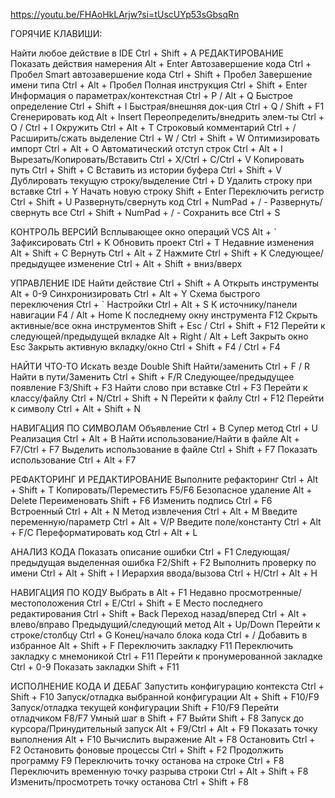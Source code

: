 https://youtu.be/FHAoHkLArjw?si=tUscUYp53sGbsqRn

ГОРЯЧИЕ КЛАВИШИ:

Найти любое действие в IDE Ctrl + Shift + A
РЕДАКТИРОВАНИЕ
Показать действия намерения Alt + Enter
Автозавершение кода Ctrl + Пробел
Smart автозавершение кода Ctrl + Shift + Пробел
Завершение имени типа Ctrl + Alt + Пробел
Полная инструкция Ctrl + Shift + Enter
Информация о параметрах/контекстная Ctrl + P / Alt + Q
Быстрое определение Ctrl + Shift + I
Быстрая/внешняя док-ция Ctrl + Q / Shift + F1
Сгенерировать код Alt + Insert
Переопределить/внедрить элем-ты Ctrl + O / Ctrl + I
Окружить Ctrl + Alt + T
Строковый комментарий Ctrl + /
Расширить/сжать выделение Ctrl + W / Ctrl + Shift + W
Оптимизировать импорт Ctrl + Alt + O
Автоматический отступ строк Ctrl + Alt + I
Вырезать/Копировать/Вставить Ctrl + X/Ctrl + C/Ctrl + V
Копировать путь Ctrl + Shift + C
Вставить из истории буфера Ctrl + Shift + V
Дублировать текущую строку/выделение Ctrl + D
Удалить строку при вставке Ctrl + Y
Начать новую строку Shift + Enter
Переключить регистр Ctrl + Shift + U
Развернуть/свернуть код Ctrl + NumPad + / -
Развернуть/свернуть все Ctrl + Shift + NumPad + / -
Сохранить все Ctrl + S

КОНТРОЛЬ ВЕРСИЙ
Всплывающее окно операций VCS Alt + `
Зафиксировать Ctrl + K
Обновить проект Ctrl + T
Недавние изменения Alt + Shift + C
Вернуть Ctrl + Alt + Z
Нажмите Ctrl + Shift + K
Следующее/предыдущее изменение Ctrl + Alt + Shift + вниз/вверх

УПРАВЛЕНИЕ IDE
Найти действие Ctrl + Shift + A
Открыть инструменты Alt + 0-9
Синхронизировать Ctrl + Alt + Y
Схема быстрого переключения Ctrl + `
Настройки Ctrl + Alt + S
К источнику/панели навигации F4 / Alt + Home
К последнему окну инструмента F12
Скрыть активные/все окна инструментов Shift + Esc / Ctrl + Shift + F12
Перейти к следующей/предыдущей вкладке Alt + Right / Alt + Left
Закрыть окно Esc
Закрыть активную вкладку/окно Ctrl + Shift + F4 / Ctrl + F4

НАЙТИ ЧТО-ТО
Искать везде Double Shift
Найти/заменить Ctrl + F / R
Найти в пути/Заменить Ctrl + Shift + F/R
Следующее/предыдущее появление F3/Shift + F3
Найти слово при вставке Ctrl + F3
Перейти к классу/файлу Ctrl + N/Ctrl + Shift + N
Перейти к файлу Ctrl + F12
Перейти к символу Ctrl + Alt + Shift + N

НАВИГАЦИЯ ПО СИМВОЛАМ
Объявление Ctrl + B
Супер метод Ctrl + U
Реализация Ctrl + Alt + B
Найти использование/Найти в файле Alt + F7/Ctrl + F7
Выделить использование в файле Ctrl + Shift + F7
Показать использование Ctrl + Alt + F7

РЕФАКТОРИНГ И РЕДАКТИРОВАНИЕ
Выполните рефакторинг Ctrl + Alt + Shift + T
Копировать/Переместить F5/F6
Безопасное удаление Alt + Delete
Переименовать Shift + F6
Изменить подпись Ctrl + F6
Встроенный Ctrl + Alt + N
Метод извлечения Ctrl + Alt + M
Введите переменную/параметр Ctrl + Alt + V/P
Введите поле/константу Ctrl + Alt + F/C
Переформатировать код Ctrl + Alt + L

АНАЛИЗ КОДА
Показать описание ошибки Ctrl + F1
Следующая/предыдущая выделенная ошибка F2/Shift + F2
Выполнить проверку по имени Ctrl + Alt + Shift + I
Иерархия ввода/вызова Ctrl + H/Ctrl + Alt + H

НАВИГАЦИЯ ПО КОДУ
Выбрать в Alt + F1
Недавно просмотренные/местоположения Ctrl + E/Ctrl + Shift + E
Место последнего редактирования Ctrl + Shift + Back
Переход назад/вперед Ctrl + Alt + влево/вправо
Предыдущий/следующий метод Alt + Up/Down
Перейти к строке/столбцу Ctrl + G
Конец/начало блока кода Ctrl + / 
Добавить в избранное Alt + Shift + F
Переключить закладку F11
Переключить закладку с мнемоникой Ctrl + F11
Перейти к пронумерованной закладке Ctrl + 0-9
Показать закладки Shift + F11

ИСПОЛНЕНИЕ КОДА И ДЕБАГ
Запустить конфигурацию контекста Ctrl + Shift + F10
Запуск/отладка выбранной конфигурации Alt + Shift + F10/F9
Запуск/отладка текущей конфигурации Shift + F10/F9
Перейти отладчиком F8/F7
Умный шаг в Shift + F7
Выйти Shift + F8
Запуск до курсора/Принудительный запуск Alt + F9/Ctrl + Alt + F9
Показать точку выполнения Alt + F10
Вычислить выражение Alt + F8
Остановить Ctrl + F2
Остановить фоновые процессы Ctrl + Shift + F2
Продолжить программу F9
Переключить точку останова на строке Ctrl + F8
Переключить временную точку разрыва строки Ctrl + Alt + Shift + F8
Изменить/просмотреть точку останова Ctrl + Shift + F8